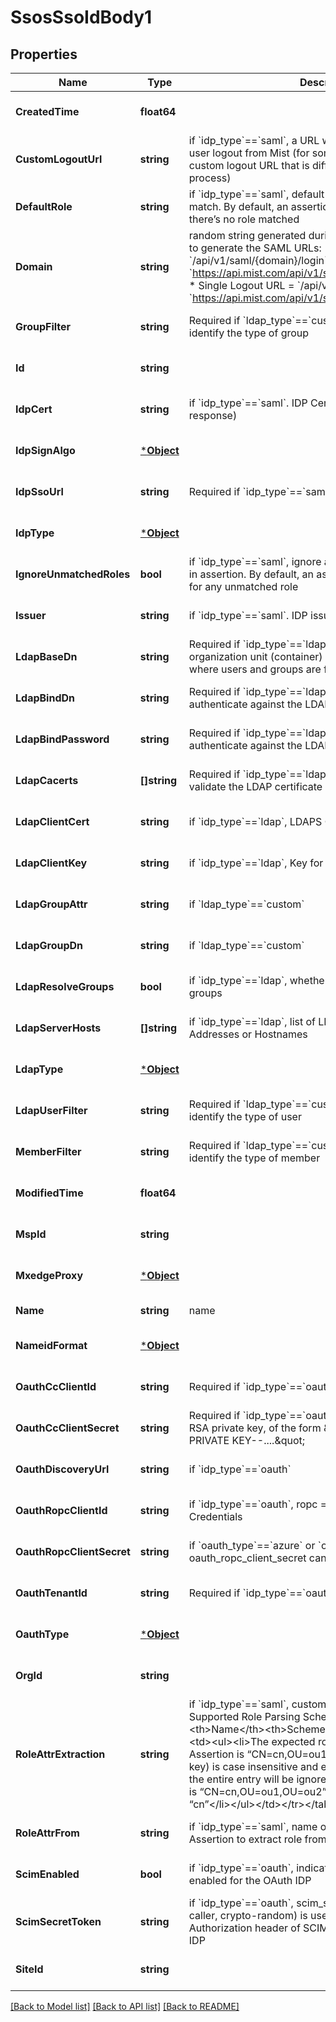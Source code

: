 # SsosSsoIdBody1

## Properties
Name | Type | Description | Notes
------------ | ------------- | ------------- | -------------
**CreatedTime** | **float64** |  | [optional] [default to null]
**CustomLogoutUrl** | **string** | if &#x60;idp_type&#x60;&#x3D;&#x3D;&#x60;saml&#x60;, a URL we will redirect the user after user logout from Mist (for some IdP which supports a custom logout URL that is different from SP-initiated SLO process) | [optional] [default to null]
**DefaultRole** | **string** | if &#x60;idp_type&#x60;&#x3D;&#x3D;&#x60;saml&#x60;, default role to assign if there’s no match. By default, an assertion is treated as invalid when there’s no role matched | [optional] [default to null]
**Domain** | **string** | random string generated during the SSO creation and used to generate the SAML URLs:   * ACS URL &#x3D; &#x60;/api/v1/saml/{domain}/login&#x60; (e.g. &#x60;https://api.mist.com/api/v1/saml/s4t5vwv8/login&#x60;)   * Single Logout URL &#x3D; &#x60;/api/v1/saml/{domain}/logout&#x60; (e.g. &#x60;https://api.mist.com/api/v1/saml/s4t5vwv8/logout&#x60;) | [optional] [default to null]
**GroupFilter** | **string** | Required if &#x60;ldap_type&#x60;&#x3D;&#x3D;&#x60;custom&#x60;, LDAP filter that will identify the type of group | [optional] [default to null]
**Id** | **string** |  | [optional] [default to null]
**IdpCert** | **string** | if &#x60;idp_type&#x60;&#x3D;&#x3D;&#x60;saml&#x60;. IDP Cert (used to verify the signed response) | [optional] [default to null]
**IdpSignAlgo** | [***Object**](.md) |  | [optional] [default to null]
**IdpSsoUrl** | **string** | Required if &#x60;idp_type&#x60;&#x3D;&#x3D;&#x60;saml&#x60;, IDP Single-Sign-On URL | [optional] [default to null]
**IdpType** | [***Object**](.md) |  | [optional] [default to null]
**IgnoreUnmatchedRoles** | **bool** | if &#x60;idp_type&#x60;&#x3D;&#x3D;&#x60;saml&#x60;, ignore any unmatched roles provided in assertion. By default, an assertion is treated as invalid for any unmatched role | [optional] [default to null]
**Issuer** | **string** | if &#x60;idp_type&#x60;&#x3D;&#x3D;&#x60;saml&#x60;. IDP issuer URL | [optional] [default to null]
**LdapBaseDn** | **string** | Required if &#x60;idp_type&#x60;&#x3D;&#x3D;&#x60;ldap&#x60;, whole domain or a specific organization unit (container) in Search base to specify where users and groups are found in the LDAP tree | [optional] [default to null]
**LdapBindDn** | **string** | Required if &#x60;idp_type&#x60;&#x3D;&#x3D;&#x60;ldap&#x60;, the account used to authenticate against the LDAP | [optional] [default to null]
**LdapBindPassword** | **string** | Required if &#x60;idp_type&#x60;&#x3D;&#x3D;&#x60;ldap&#x60;, the password used to authenticate against the LDAP | [optional] [default to null]
**LdapCacerts** | **[]string** | Required if &#x60;idp_type&#x60;&#x3D;&#x3D;&#x60;ldap&#x60;, list of CA certificates to validate the LDAP certificate | [optional] [default to null]
**LdapClientCert** | **string** | if &#x60;idp_type&#x60;&#x3D;&#x3D;&#x60;ldap&#x60;, LDAPS Client certificate | [optional] [default to null]
**LdapClientKey** | **string** | if &#x60;idp_type&#x60;&#x3D;&#x3D;&#x60;ldap&#x60;, Key for the &#x60;ldap_client_cert&#x60; | [optional] [default to null]
**LdapGroupAttr** | **string** | if &#x60;ldap_type&#x60;&#x3D;&#x3D;&#x60;custom&#x60; | [optional] [default to memberOf]
**LdapGroupDn** | **string** | if &#x60;ldap_type&#x60;&#x3D;&#x3D;&#x60;custom&#x60; | [optional] [default to base_dn]
**LdapResolveGroups** | **bool** | if &#x60;idp_type&#x60;&#x3D;&#x3D;&#x60;ldap&#x60;, whether to recursively resolve LDAP groups | [optional] [default to false]
**LdapServerHosts** | **[]string** | if &#x60;idp_type&#x60;&#x3D;&#x3D;&#x60;ldap&#x60;, list of LDAP/LDAPS server IP Addresses or Hostnames | [optional] [default to null]
**LdapType** | [***Object**](.md) |  | [optional] [default to null]
**LdapUserFilter** | **string** | Required if &#x60;ldap_type&#x60;&#x3D;&#x3D;&#x60;custom&#x60;, LDAP filter that will identify the type of user | [optional] [default to null]
**MemberFilter** | **string** | Required if &#x60;ldap_type&#x60;&#x3D;&#x3D;&#x60;custom&#x60;,LDAP filter that will identify the type of member | [optional] [default to null]
**ModifiedTime** | **float64** |  | [optional] [default to null]
**MspId** | **string** |  | [optional] [default to null]
**MxedgeProxy** | [***Object**](.md) |  | [optional] [default to null]
**Name** | **string** | name | [default to null]
**NameidFormat** | [***Object**](.md) |  | [optional] [default to null]
**OauthCcClientId** | **string** | Required if &#x60;idp_type&#x60;&#x3D;&#x3D;&#x60;oauth&#x60;, Client Credentials | [optional] [default to null]
**OauthCcClientSecret** | **string** | Required if &#x60;idp_type&#x60;&#x3D;&#x3D;&#x60;oauth&#x60;, oauth_cc_client_secret is RSA private key, of the form \&quot;-----BEGIN RSA PRIVATE KEY--....\&quot; | [optional] [default to null]
**OauthDiscoveryUrl** | **string** | if &#x60;idp_type&#x60;&#x3D;&#x3D;&#x60;oauth&#x60; | [optional] [default to null]
**OauthRopcClientId** | **string** | if &#x60;idp_type&#x60;&#x3D;&#x3D;&#x60;oauth&#x60;, ropc &#x3D; Resource Owner Password Credentials | [optional] [default to null]
**OauthRopcClientSecret** | **string** | if &#x60;oauth_type&#x60;&#x3D;&#x3D;&#x60;azure&#x60; or &#x60;oauth_type&#x60;&#x3D;&#x3D;&#x60;azure-gov&#x60;. oauth_ropc_client_secret can be empty | [optional] [default to null]
**OauthTenantId** | **string** | Required if &#x60;idp_type&#x60;&#x3D;&#x3D;&#x60;oauth&#x60;, oauth_tenant_id | [optional] [default to null]
**OauthType** | [***Object**](.md) |  | [optional] [default to null]
**OrgId** | **string** |  | [optional] [default to null]
**RoleAttrExtraction** | **string** | if &#x60;idp_type&#x60;&#x3D;&#x3D;&#x60;saml&#x60;, custom role attribute parsing scheme  Supported Role Parsing Schemes &lt;table&gt;&lt;tr&gt;&lt;th&gt;Name&lt;/th&gt;&lt;th&gt;Scheme&lt;/th&gt;&lt;/tr&gt;&lt;tr&gt;&lt;td&gt;cn&lt;/td&gt;&lt;td&gt;&lt;ul&gt;&lt;li&gt;The expected role attribute format in SAML Assertion is “CN&#x3D;cn,OU&#x3D;ou1,OU&#x3D;ou2,…”&lt;/li&gt;&lt;li&gt;CN (the key) is case insensitive and exactly 1 CN is expected (or the entire entry will be ignored)&lt;/li&gt;&lt;li&gt;E.g. if role attribute is “CN&#x3D;cn,OU&#x3D;ou1,OU&#x3D;ou2” then parsed role value is “cn”&lt;/li&gt;&lt;/ul&gt;&lt;/td&gt;&lt;/tr&gt;&lt;/table&gt; | [optional] [default to null]
**RoleAttrFrom** | **string** | if &#x60;idp_type&#x60;&#x3D;&#x3D;&#x60;saml&#x60;, name of the attribute in SAML Assertion to extract role from | [optional] [default to Role]
**ScimEnabled** | **bool** | if &#x60;idp_type&#x60;&#x3D;&#x3D;&#x60;oauth&#x60;, indicates if SCIM provisioning is enabled for the OAuth IDP | [optional] [default to false]
**ScimSecretToken** | **string** | if &#x60;idp_type&#x60;&#x3D;&#x3D;&#x60;oauth&#x60;, scim_secret_token (generated by caller, crypto-random) is used as the Bearer token in the Authorization header of SCIM provisioning requests by the IDP | [optional] [default to null]
**SiteId** | **string** |  | [optional] [default to null]

[[Back to Model list]](../README.md#documentation-for-models) [[Back to API list]](../README.md#documentation-for-api-endpoints) [[Back to README]](../README.md)

